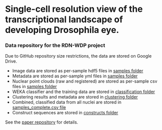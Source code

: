 # Single-cell resolution view of the transcriptional landscape of developing Drosophila eye.
### Data repository for the RDN-WDP project

Due to GitHub repository size restrictions, the data are stored on Google Drive.

- Image data are stored as per-sample hdf5 files in [samples folder](https://drive.google.com/open?id=1UYbt54uaDHR7fRwXwqSaa_mPbJSYT2g8)
- Metadata are stored as per-sample yml files in [samples folder](https://drive.google.com/open?id=1UYbt54uaDHR7fRwXwqSaa_mPbJSYT2g8)
- Nuclear point clouds (raw and registered) are stored as per-sample csv files in [samples folder](https://drive.google.com/open?id=1UYbt54uaDHR7fRwXwqSaa_mPbJSYT2g8)
- WEKA classifier and the training data are stored in [classification folder](https://drive.google.com/open?id=1z--Jg-8BTY5QOehkZI5XWeUDKT-rKEni)
- Clustering results and metadata are stored in [clustering folder](https://drive.google.com/open?id=1y9PkLYxJ7a3UHkI5dOqazX_zbpN4aqF2)
- Combined, classified data from all nuclei are stored in [samples_complete.csv file](https://drive.google.com/open?id=1EykGKdx7CWYWYzqRY7L7AwLjXygghA2i)
- Construct sequences are stored in [constructs folder](https://drive.google.com/open?id=1qWbEvyh3WbdQCVaqtA9txU63aVF0ATXl)

See the [paper repository](https://github.com/HassanLab/rdn-wdp-paper) for details.
